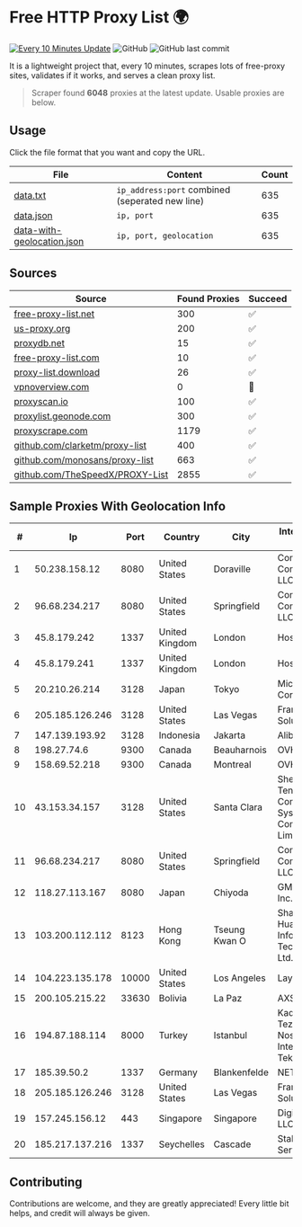 
# Free HTTP Proxy List 🌍

[![Every 10 Minutes Update](https://github.com/mertguvencli/http-proxy-list/actions/workflows/main.yml/badge.svg?branch=main)](https://github.com/mertguvencli/http-proxy-list/actions/workflows/main.yml)
![GitHub](https://img.shields.io/github/license/mertguvencli/http-proxy-list)
![GitHub last commit](https://img.shields.io/github/last-commit/mertguvencli/http-proxy-list)

It is a lightweight project that, every 10 minutes, scrapes lots of free-proxy sites, validates if it works, and serves a clean proxy list.


> Scraper found **6048** proxies at the latest update. Usable proxies are below.

## Usage

Click the file format that you want and copy the URL.


|File|Content|Count|
|----|-------|-----|
|[data.txt](https://raw.githubusercontent.com/mertguvencli/http-proxy-list/main/proxy-list/data.txt)|`ip_address:port` combined (seperated new line)|635|
|[data.json](https://raw.githubusercontent.com/mertguvencli/http-proxy-list/main/proxy-list/data.json)|`ip, port`|635|
|[data-with-geolocation.json](https://raw.githubusercontent.com/mertguvencli/http-proxy-list/main/proxy-list/data-with-geolocation.json)|`ip, port, geolocation`|635|

## Sources

|Source|Found Proxies|Succeed|
|------|-------------|-------|
|[free-proxy-list.net](https://free-proxy-list.net)|300|✅|
|[us-proxy.org](https://www.us-proxy.org)|200|✅|
|[proxydb.net](http://proxydb.net)|15|✅|
|[free-proxy-list.com](https://free-proxy-list.com/?page=&port=&type%5B%5D=http&type%5B%5D=https&up_time=0&search=Search)|10|✅|
|[proxy-list.download](https://www.proxy-list.download/HTTP)|26|✅|
|[vpnoverview.com](https://vpnoverview.com/privacy/anonymous-browsing/free-proxy-servers)|0|🚫|
|[proxyscan.io](https://www.proxyscan.io)|100|✅|
|[proxylist.geonode.com](https://proxylist.geonode.com/api/proxy-list?limit=300&page=1&sort_by=lastChecked&sort_type=desc&protocols=http,https)|300|✅|
|[proxyscrape.com](https://api.proxyscrape.com/v2/?request=displayproxies&protocol=http&timeout=10000&country=all&ssl=all&anonymity=all)|1179|✅|
|[github.com/clarketm/proxy-list](https://raw.githubusercontent.com/clarketm/proxy-list/master/proxy-list-raw.txt)|400|✅|
|[github.com/monosans/proxy-list](https://raw.githubusercontent.com/monosans/proxy-list/main/proxies/http.txt)|663|✅|
|[github.com/TheSpeedX/PROXY-List](https://raw.githubusercontent.com/TheSpeedX/PROXY-List/master/http.txt)|2855|✅|


## Sample Proxies With Geolocation Info

|#|Ip|Port|Country|City|Internet Service Provider|
|-|--|----|-------|----|-------------------------|
|1|50.238.158.12|8080|United States|Doraville|Comcast Cable Communications, LLC|
|2|96.68.234.217|8080|United States|Springfield|Comcast Cable Communications, LLC|
|3|45.8.179.242|1337|United Kingdom|London|Hostland LLC|
|4|45.8.179.241|1337|United Kingdom|London|Hostland LLC|
|5|20.210.26.214|3128|Japan|Tokyo|Microsoft Corporation|
|6|205.185.126.246|3128|United States|Las Vegas|FranTech Solutions|
|7|147.139.193.92|3128|Indonesia|Jakarta|Alibaba.com LLC|
|8|198.27.74.6|9300|Canada|Beauharnois|OVH SAS|
|9|158.69.52.218|9300|Canada|Montreal|OVH SAS|
|10|43.153.34.157|3128|United States|Santa Clara|Shenzhen Tencent Computer Systems Company Limited|
|11|96.68.234.217|8080|United States|Springfield|Comcast Cable Communications, LLC|
|12|118.27.113.167|8080|Japan|Chiyoda|GMO Internet, Inc.|
|13|103.200.112.112|8123|Hong Kong|Tseung Kwan O|Shanghai Huajuan Information Technology Co., Ltd.|
|14|104.223.135.178|10000|United States|Los Angeles|LayerHost|
|15|200.105.215.22|33630|Bolivia|La Paz|AXS Bolivia S. A.|
|16|194.87.188.114|8000|Turkey|Istanbul|Kadir Huseyin Tezcan Nosspeed Internet Teknolojileri|
|17|185.39.50.2|1337|Germany|Blankenfelde|NETZNUTZ|
|18|205.185.126.246|3128|United States|Las Vegas|FranTech Solutions|
|19|157.245.156.12|443|Singapore|Singapore|DigitalOcean, LLC|
|20|185.217.137.216|1337|Seychelles|Cascade|Stallion Network Services Limited|



## Contributing

Contributions are welcome, and they are greatly appreciated! Every
little bit helps, and credit will always be given.

